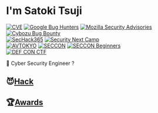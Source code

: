 # I'm Satoki Tsuji
[![CVE](https://img.shields.io/badge/CVE-8-f68826.svg)](https://www.cve.org/) 
[![Google Bug Hunters](https://img.shields.io/badge/Google_Bug_Hunters-4-202124.svg)](https://bughunters.google.com/profile/577f4342-b9c0-4049-9c54-ca5c2d1bb102) 
[![Mozilla Security Advisories](https://img.shields.io/badge/Mozilla_Security_Advisories-1-ffffff.svg)](https://www.mozilla.org/en-US/security/advisories/) 
[![Cybozu Bug Bounty](https://img.shields.io/badge/Cybozu_Bug_Bounty-8-64bdd4.svg)](https://cybozu.co.jp/products/bug-bounty/en/)  
[![SecHack365](https://img.shields.io/badge/SecHack365-2020-ffd700.svg)](https://sechack365.nict.go.jp/) 
[![Security Next Camp](https://img.shields.io/badge/Security_Next_Camp-2022-41b487.svg)](https://www.security-camp.or.jp/)  
[![AVTOKYO](https://img.shields.io/badge/AVTOKYO-2020-000000.svg)](https://www.avtokyo.org/) 
[![SECCON](https://img.shields.io/badge/SECCON-2023-e41012.svg)](https://www.seccon.jp/) 
[![SECCON Beginners](https://img.shields.io/badge/SECCON_Beginners-2021--23-66ee33.svg)](https://www.seccon.jp/)  
[![DEF CON CTF](https://img.shields.io/badge/DEF_CON_CTF-30,_31-7777ff.svg)](https://defcon.org/)  

👻 Cyber Security Engineer ?  

## 😈[Hack](Hack.md)

## 🏆[Awards](Awards.md)
